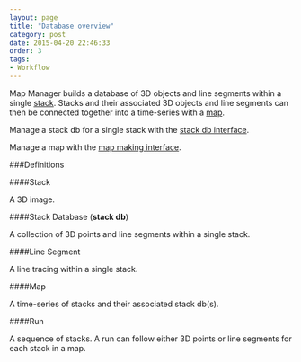 ```yaml
---
layout: page
title: "Database overview"
category: post
date: 2015-04-20 22:46:33
order: 3
tags:
- Workflow
---
```


Map Manager builds a database of 3D objects and line segments within a single [stack][1]. Stacks and their associated 3D objects and line segments can then be connected together into a time-series with a [map][2].

Manage a stack db for a single stack with the [stack db interface][3].

Manage a map with the [map making interface][4].

###Definitions

####Stack

A 3D image.

####Stack Database (**stack db**)

A collection of 3D points and line segments within a single stack.

####Line Segment

A line tracing within a single stack.

####Map

A time-series of stacks and their associated stack db(s).

####Run

A sequence of stacks. A run can follow either 3D points or line segments for each stack in a map.

[1]: /mapmanager/stack/
[2]: /mapmanager/map-plot/
[3]: /mapmanager/annotating-a-stack/
[4]: /mapmanager/making-a-map/
